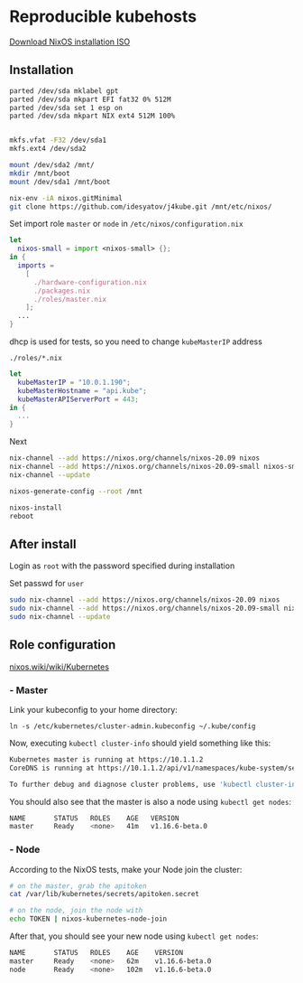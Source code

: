 # Reproducible kubehosts

[Download NixOS installation ISO](https://nixos.org/nixos/download.html)

## Installation

```sh
parted /dev/sda mklabel gpt
parted /dev/sda mkpart EFI fat32 0% 512M
parted /dev/sda set 1 esp on
parted /dev/sda mkpart NIX ext4 512M 100%


mkfs.vfat -F32 /dev/sda1
mkfs.ext4 /dev/sda2

mount /dev/sda2 /mnt/
mkdir /mnt/boot
mount /dev/sda1 /mnt/boot

nix-env -iA nixos.gitMinimal
git clone https://github.com/idesyatov/j4kube.git /mnt/etc/nixos/
```

Set import role `master` or `node` in `/etc/nixos/configuration.nix`

```nix
let
  nixos-small = import <nixos-small> {};
in {
  imports =
    [ 
      ./hardware-configuration.nix
      ./packages.nix
      ./roles/master.nix
    ];
  ...
}
```

dhcp is used for tests, so you need to change `kubeMasterIP` address

`./roles/*.nix`

```nix
let
  kubeMasterIP = "10.0.1.190";
  kubeMasterHostname = "api.kube";
  kubeMasterAPIServerPort = 443;
in {
  ...
}
```

Next

```sh
nix-channel --add https://nixos.org/channels/nixos-20.09 nixos
nix-channel --add https://nixos.org/channels/nixos-20.09-small nixos-small
nix-channel --update

nixos-generate-config --root /mnt

nixos-install
reboot
```

## After install

Login as `root` with the password specified during installation

Set passwd for `user`

```sh
sudo nix-channel --add https://nixos.org/channels/nixos-20.09 nixos
sudo nix-channel --add https://nixos.org/channels/nixos-20.09-small nixos-small
sudo nix-channel --update
```

## Role configuration

[nixos.wiki/wiki/Kubernetes](https://nixos.wiki/wiki/Kubernetes)

### - Master

Link your kubeconfig to your home directory:

`ln -s /etc/kubernetes/cluster-admin.kubeconfig ~/.kube/config`

Now, executing `kubectl cluster-info` should yield something like this:

```sh
Kubernetes master is running at https://10.1.1.2
CoreDNS is running at https://10.1.1.2/api/v1/namespaces/kube-system/services/kube-dns:dns/proxy

To further debug and diagnose cluster problems, use 'kubectl cluster-info dump'.
```

You should also see that the master is also a node using `kubectl get nodes`:

```sh
NAME       STATUS   ROLES    AGE   VERSION
master     Ready    <none>   41m   v1.16.6-beta.0
```

### - Node

According to the NixOS tests, make your Node join the cluster:

```sh
# on the master, grab the apitoken
cat /var/lib/kubernetes/secrets/apitoken.secret

# on the node, join the node with
echo TOKEN | nixos-kubernetes-node-join
```

After that, you should see your new node using `kubectl get nodes`:

```sh
NAME       STATUS   ROLES    AGE    VERSION
master     Ready    <none>   62m    v1.16.6-beta.0
node       Ready    <none>   102m   v1.16.6-beta.0
```
